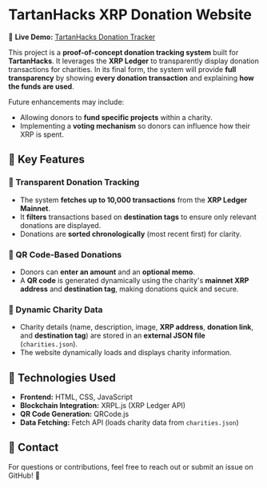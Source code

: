 # TartanHacks XRP Donation Website

🔗 **Live Demo:** [TartanHacks Donation Tracker](https://lukeacampbell.github.io/tartanhacks/)

This project is a **proof-of-concept donation tracking system** built for **TartanHacks**. It leverages the **XRP Ledger** to transparently display donation transactions for charities. In its final form, the system will provide **full transparency** by showing **every donation transaction** and explaining **how the funds are used**.

Future enhancements may include:
- Allowing donors to **fund specific projects** within a charity.
- Implementing a **voting mechanism** so donors can influence how their XRP is spent.

## 🔹 Key Features

### 🔹 Transparent Donation Tracking
- The system **fetches up to 10,000 transactions** from the **XRP Ledger Mainnet**.
- It **filters** transactions based on **destination tags** to ensure only relevant donations are displayed.
- Donations are **sorted chronologically** (most recent first) for clarity.

### 🔹 QR Code-Based Donations
- Donors can **enter an amount** and an **optional memo**.
- A **QR code** is generated dynamically using the charity's **mainnet XRP address** and **destination tag**, making donations quick and secure.

### 🔹 Dynamic Charity Data
- Charity details (name, description, image, **XRP address**, **donation link**, and **destination tag**) are stored in an **external JSON file** (`charities.json`).
- The website dynamically loads and displays charity information.

## 🚀 Technologies Used
- **Frontend:** HTML, CSS, JavaScript
- **Blockchain Integration:** XRPL.js (XRP Ledger API)
- **QR Code Generation:** QRCode.js
- **Data Fetching:** Fetch API (loads charity data from `charities.json`)

## 📧 Contact
For questions or contributions, feel free to reach out or submit an issue on GitHub! 🎉
